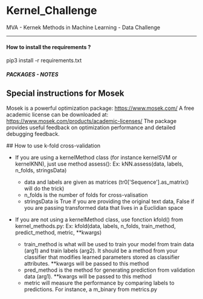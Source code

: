 # Kernel_Challenge
MVA - Kernek Methods in Machine Learning - Data Challenge 
_________________________________________________________


#### How to install the requirements ?
pip3 install -r requirements.txt


##### PACKAGES - NOTES #####

## Special instructions for Mosek
Mosek is a powerful optimization package:
https://www.mosek.com/
A free academic license can be downloaded at:
https://www.mosek.com/products/academic-licenses/
The package provides useful feedback on optimization performance and detailed debugging feedback.

## How to use k-fold cross-validation

- If you are using a kernelMethod class (for instance kernelSVM or kernelKNN), just use method assess():
Ex: kNN.assess(data, labels, n_folds, stringsData)
	- data and labels are given as matrices (tr0['Sequence'].as_matrix() will do the trick)
	- n_folds is the number of folds for cross-valisation
	- stringsData is True if you are providing the original text data, False if you are passing transformed data that lives in a Euclidian space

- If you are not using a kernelMethod class, use fonction kfold() from kernel_methods.py:
Ex: kfold(data, labels, n_folds, train_method, predict_method, metric, **kwargs)
	- train_method is what will be used to train your model from train data (arg1) and train labels (arg2). It should be a method from your classifier that modifies learned parameters stored as classifier attributes. **kwargs will be passed to this method
	- pred_method is the method for generating prediction from validation data (arg1). **kwargs will be passed to this method
	- metric will measure the performance by comparing labels to predictions. For instance, a m_binary from metrics.py